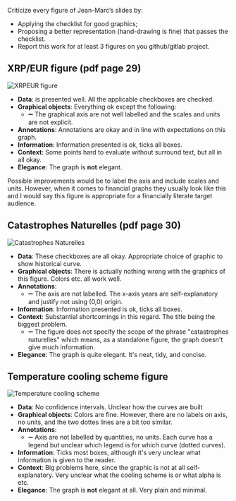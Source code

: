 Criticize every figure of Jean-Marc’s slides by:
  - Applying the checklist for good graphics;
  - Proposing a better representation (hand-drawing is fine) that passes the checklist.
- Report this work for at least 3 figures on you github/gitlab project.


## XRP/EUR figure (pdf page 29)

![XRPEUR figure](https://gits-15.sys.kth.se/storage/user/13601/files/6f533889-27be-4fc6-aa4e-4577ed494929)


- **Data**: is presented well. All the applicable checkboxes are checked.
- **Graphical objects**: Everything ok except the following:
  - :heavy_minus_sign: The graphical axis are not well labelled and the scales and units are not explicit.
- **Annotations**: Annotations are okay and in line with expectations on this graph.
- **Information**: Information presented is ok, ticks all boxes.
- **Context**: Some points hard to evaluate without surround text, but all in all okay.
- **Elegance**: The graph is **not** elegant.

Possible improvements would be to label the axis and include scales and units. However, when it comes to financial graphs 
they usually look like this and I would say this figure is appropriate for a financially literate target audience. 

## Catastrophes Naturelles (pdf page 30)

![Catastrophes Naturelles](https://gits-15.sys.kth.se/geonor/SMPE2024Georgios/blob/main/Homework%20week%202/Catastrophes%20Naturelles%20figure.png?raw=true)

- **Data**: These checkboxes are all okay. Appropriate choice of graphic to show historical curve.
- **Graphical objects**: There is actually nothing wrong with the graphics of this figure. Colors etc. all work well.
- **Annotations**:  
  - :heavy_minus_sign: The axis are not labelled. The x-axis years are self-explanatory and justify not using (0,0) origin. 
- **Information**: Information presented is ok, ticks all boxes.
- **Context**: Substantial shortcomings in this regard. The title being the biggest problem.
  - :heavy_minus_sign: The figure does not specify the scope of the phrase "catastrophes naturelles" which means, as a standalone figure, the graph doesn't give much information. 
- **Elegance**: The graph is quite elegant. It's neat, tidy, and concise. 

## Temperature cooling scheme figure

![Temperature cooling scheme](https://gits-15.sys.kth.se/geonor/SMPE2024Georgios/blob/main/Homework%20week%202/Alpha%20values%20figure.png?raw=true)

- **Data**: No confidence intervals. Unclear how the curves are built 
- **Graphical objects**: Colors are fine. However, there are no labels on axis, no units, and the two dottes lines are a bit too similar.
- **Annotations**:  
  - :heavy_minus_sign: Axis are not labelled by quantities, no units. Each curve has a legend but unclear which legend is for which curve (dotted curves).
- **Information**: Ticks most boxes, although it's very unclear what information is given to the reader. 
- **Context**: Big problems here, since the graphic is not at all self-explanatory. Very unclear what the cooling scheme is or what alpha is etc. 
- **Elegance**: The graph is **not** elegant at all. Very plain and minimal.